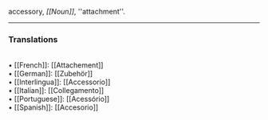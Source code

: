 accessory, <i>[[Noun]]</i>, ''attachment''. 

<HR> <P> <H3>Translations</H3>
<BR>• [[French]]: [[Attachement]]
<BR>• [[German]]: [[Zubehör]]
<BR>• [[Interlingua]]: [[Accessorio]]
<BR>• [[Italian]]: [[Collegamento]]
<BR>• [[Portuguese]]: [[Acessório]]
<BR>• [[Spanish]]: [[Accesorio]]
<BR>